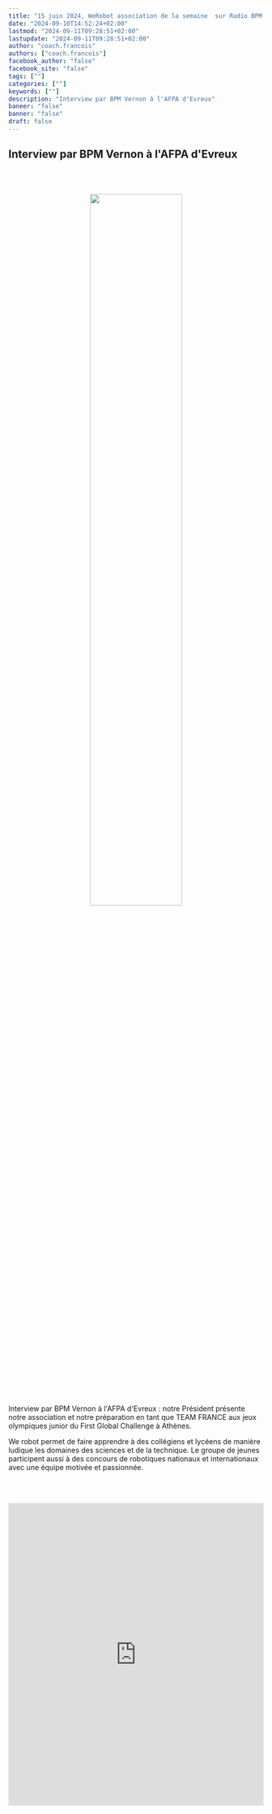 ```yaml
---
title: "15 juin 2024, WeRobot association de la semaine  sur Radio BPM Vernon"
date: "2024-09-10T14:52:24+02:00"
lastmod: "2024-09-11T09:28:51+02:00"
lastupdate: "2024-09-11T09:28:51+02:00"
author: "coach.francois"
authors: ["coach.francois"]
facebook_author: "false"
facebook_site: "false"
tags: [""]
categories: [""]
keywords: [""]
description: "Interview par BPM Vernon à l'AFPA d'Evreux"
baneer: "false"
banner: "false"
draft: false
---
```

## Interview par BPM Vernon à l'AFPA d'Evreux

<br><br>
<center>
<img src="https://werobot.fr/posts/BPM.png" width="60%">
</center>
<br><br>

Interview par BPM Vernon à l'AFPA d'Evreux : notre Président présente notre association et notre préparation en tant que TEAM FRANCE aux jeux olympiques junior du First Global Challenge à Athènes.
<br>

We robot permet de faire apprendre à des collégiens et lycéens de manière ludique les domaines des sciences et de la technique. Le groupe de jeunes participent aussi à des concours de robotiques nationaux et internationaux avec une équipe motivée et passionnée.

<br><br>
<iframe width="100%" height="597"src="https://www.youtube.com/embed/VZNkaO2lQJE?cc_load_policy=1&cc_lang_pref=fr&hl=fr-FR&autohide=2&wmode=transparent" allowfullscreen="true" style="border:0"></iframe>









